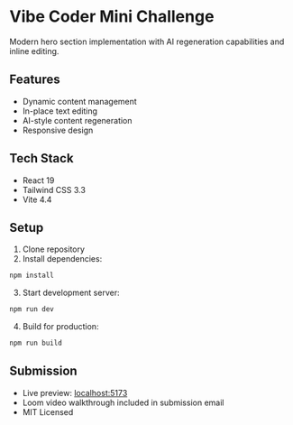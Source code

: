 # Vibe Coder Mini Challenge

Modern hero section implementation with AI regeneration capabilities and inline editing.

## Features
- Dynamic content management
- In-place text editing
- AI-style content regeneration
- Responsive design


## Tech Stack
- React 19
- Tailwind CSS 3.3
- Vite 4.4

## Setup
1. Clone repository
2. Install dependencies:
```bash
npm install
```
3. Start development server:
```bash
npm run dev
```
4. Build for production:
```bash
npm run build
```

## Submission
- Live preview: [localhost:5173](https://codingchallange-oaz5lth8y-hassan-mohamed-27s-projects.vercel.app/)
- Loom video walkthrough included in submission email
- MIT Licensed
